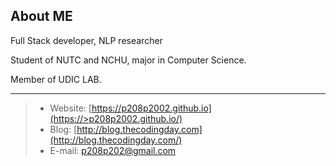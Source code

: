 ## About ME
Full Stack developer, NLP researcher

Student of NUTC and NCHU, major in Computer Science.

Member of UDIC LAB.

---

> - Website: [https://p208p2002.github.io](https://>p208p2002.github.io/)
> - Blog: [http://blog.thecodingday.com](http://blog.thecodingday.com/)
> - E-mail: p208p202@gmail.com